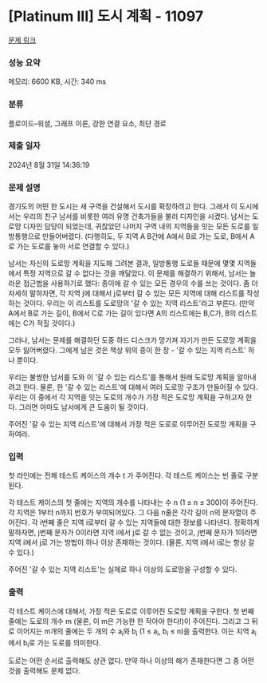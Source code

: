 # [Platinum III] 도시 계획 - 11097 

[문제 링크](https://www.acmicpc.net/problem/11097) 

### 성능 요약

메모리: 6600 KB, 시간: 340 ms

### 분류

플로이드–워셜, 그래프 이론, 강한 연결 요소, 최단 경로

### 제출 일자

2024년 8월 31일 14:36:19

### 문제 설명

<p>경기도의 어떤 한 도시는 새 구역을 건설해서 도시를 확장하려고 한다. 그래서 이 도시에서는 우리의 친구 남서를 비롯한 여러 유명 건축가들을 불러 디자인을 시켰다. 남서는 도로망 디자인 담당이 되었는데, 귀찮았던 나머지 구역 내의 지역들을 잇는 모든 도로를 일방통행으로 만들어버렸다. (다행히도, 두 지역 A B간에 A에서 B로 가는 도로, B에서 A로 가는 도로를 놓아 서로 연결할 수 있다.)</p>

<p>남서는 자신의 도로망 계획을 지도해 그려본 결과, 일방통행 도로들 때문에 몇몇 지역들에서 특정 지역으로 갈 수 없다는 것을 깨달았다. 이 문제를 해결하기 위해서, 남서는 놀라운 접근법을 사용하기로 했다: 종이에 갈 수 있는 모든 경우의 수를 쓰는 것이다. 좀 더 자세히 말하자면, 각 지역 j에 대해서 j로부터 갈 수 있는 모든 지역에 대해 리스트를 작성하는 것이다. 우리는 이 리스트를 도로망의 '갈 수 있는 지역 리스트'라고 부른다. (만약 A에서 B로 가는 길이, B에서 C로 가는 길이 있다면 A의 리스트에는 B,C가, B의 리스트에는 C가 적힐 것이다.)</p>

<p>그러나, 남서는 문제를 해결하던 도중 하드 디스크가 망가져 자기가 만든 도로망 계획을 모두 잃어버렸다. 그에게 남은 것은 책상 위의 종이 한 장 - '갈 수 있는 지역 리스트' 하나 뿐이다.</p>

<p>우리는 불쌍한 남서를 도와 이 '갈 수 있는 리스트'를 통해서 원래 도로망 계획을 알아내려고 한다. 물론, 한 '갈 수 있는 리스트'에 대해서 여러 도로망 구조가 만들어질 수 있다. 우리는 이 중에서 각 지역을 잇는 도로의 개수가 가장 적은 도로망 계획을 구하고자 한다. 그러면 아마도 남서에게 큰 도움이 될 것이다.</p>

<p>주어진 '갈 수 있는 지역 리스트'에 대해서 가장 적은 도로로 이루어진 도로망 계획을 구하여라.</p>

### 입력 

 <p>첫 라인에는 전체 테스트 케이스의 개수 t 가 주어진다. 각 테스트 케이스는 빈 줄로 구분된다.</p>

<p>각 테스트 케이스의 첫 줄에는 지역의 개수를 나타내는 수 n (1 ≤ n ≤ 300)이 주어진다. 각 지역은 1부터 n까지 번호가 부여되어있다. 그 다음 n줄은 각각 길이 n의 문자열이 주어진다. 각 i번째 줄은 지역 i로부터 갈 수 있는 지역들에 대한 정보를 나타낸다. 정확하게 말하자면, j번째 문자가 0이라면 지역 i에서 j로 갈 수 없는 것이고, j번째 문자가 1이라면 지역 i에서 j로 가는 방법이 하나 이상 존재하는 것이다. (물론, 지역 i에서 i로는 항상 갈 수 있다.)</p>

<p>주어진 '갈 수 있는 지역 리스트'는 실제로 하나 이상의 도로망을 구성할 수 있다.</p>

### 출력 

 <p>각 테스트 케이스에 대해서, 가장 적은 도로로 이루어진 도로망 계획을 구한다. 첫 번째 줄에는 도로의 개수 m (물론, 이 m은 가능한 한 작아야 한다!)이 주어진다. 그리고 그 뒤로 이어지는 m개의 줄에는 두 개의 수 a<sub>i</sub>와 b<sub>i</sub> (1 ≤ a<sub>i</sub>, b<sub>i</sub> ≤ n)을 출력한다. 이는 지역 a<sub>i</sub> 에서 b<sub>i</sub>로 가는 도로를 의미한다.</p>

<p>도로는 어떤 순서로 출력해도 상관 없다. 만약 하나 이상의 해가 존재한다면 그 중 어떤 것을 출력해도 문제 없다.</p>

